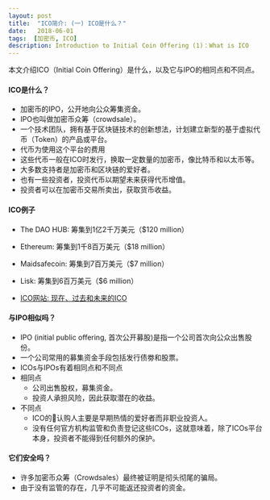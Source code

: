 ```yaml
---
layout: post
title:  "ICO简介: (一) ICO是什么？"
date:   2018-06-01
tags:  [加密币, ICO]
description: Introduction to Initial Coin Offering (1)：What is ICO
---
```


本文介绍ICO（Initial Coin Offering）是什么，以及它与IPO的相同点和不同点。

#### ICO是什么？
* 加密币的IPO，公开地向公众筹集资金。
* IPO也叫做加密币众筹（crowdsale）。
* 一个技术团队，拥有基于区块链技术的创新想法，计划建立新型的基于虚拟代币（Token）的产品或平台。
* 代币为使用这个平台的费用
* 这些代币一般在ICO时发行，换取一定数量的加密币，像比特币和以太币等。
* 大多数支持者是加密币和区块链的爱好者。
* 也有一些投资者，投资代币以期望未来获得代币增值。
* 投资者可以在加密币交易所卖出，获取货币收益。

#### ICO例子
* The DAO HUB: 筹集到1亿2千万美元（$120 million）
* Ethereum: 筹集到1千8百万美元（$18 million）
* Maidsafecoin: 筹集到7百万美元（$7 million）
* Lisk: 筹集到6百万美元（$6 million）

* [ICO网站: 现在、过去和未来的ICO](https://www.ico-list.com/) 

#### 与IPO相似吗？
* IPO (initial public offering, 首次公开募股)是指一个公司首次向公众出售股份。
* 一个公司常用的募集资金手段包括发行债劵和股票。
* ICOs与IPOs有着相同点和不同点
* 相同点
    * 公司出售股权，募集资金。
    * 投资人承担风险，因此获取潜在的收益。
* 不同点
    * ICO的认购人主要是早期热情的爱好者而非职业投资人。
    * 没有任何官方机构监管和负责登记这些ICOs，这就意味着，除了ICOs平台本身，投资者不能得到任何额外的保护。

#### 它们安全吗？

* 许多加密币众筹（Crowdsales）最终被证明是彻头彻尾的骗局。
* 由于没有监管的存在，几乎不可能返还投资者的资金。